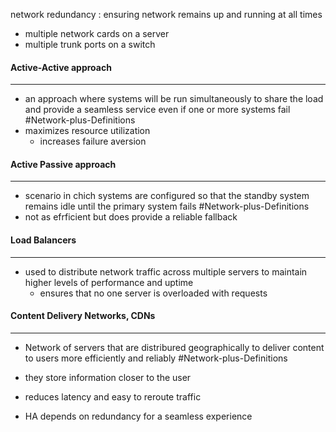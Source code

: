 network redundancy : ensuring network remains up and running at all times 

- multiple network cards on a server 
- multiple trunk ports on a  switch 

#### Active-Active approach 
---
- an approach where systems will be run simultaneously to share the load and provide a seamless service even if one or more systems fail #Network-plus-Definitions 
- maximizes resource utilization 
	- increases failure aversion 
#### Active Passive approach 
---
- scenario in chich systems are configured so that the standby system remains idle until the primary system fails #Network-plus-Definitions 
- not as efrficient but does provide a reliable fallback
#### Load Balancers 
---
- used to distribute network traffic across multiple servers to maintain higher levels of performance and uptime
	- ensures that no one server is overloaded with requests

#### Content Delivery Networks, CDNs
---
- Network of servers that are distribured geographically to deliver content to users more efficiently and reliably  #Network-plus-Definitions 
- they store information closer to the user 
- reduces latency and easy to reroute traffic 

- HA depends on redundancy for a seamless experience 


